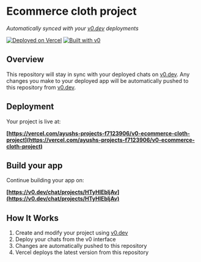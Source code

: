 # Ecommerce cloth project

*Automatically synced with your [v0.dev](https://v0.dev) deployments*

[![Deployed on Vercel](https://img.shields.io/badge/Deployed%20on-Vercel-black?style=for-the-badge&logo=vercel)](https://vercel.com/ayushs-projects-f7123906/v0-ecommerce-cloth-project)
[![Built with v0](https://img.shields.io/badge/Built%20with-v0.dev-black?style=for-the-badge)](https://v0.dev/chat/projects/HTyHIEbljAv)

## Overview

This repository will stay in sync with your deployed chats on [v0.dev](https://v0.dev).
Any changes you make to your deployed app will be automatically pushed to this repository from [v0.dev](https://v0.dev).

## Deployment

Your project is live at:

**[https://vercel.com/ayushs-projects-f7123906/v0-ecommerce-cloth-project](https://vercel.com/ayushs-projects-f7123906/v0-ecommerce-cloth-project)**

## Build your app

Continue building your app on:

**[https://v0.dev/chat/projects/HTyHIEbljAv](https://v0.dev/chat/projects/HTyHIEbljAv)**

## How It Works

1. Create and modify your project using [v0.dev](https://v0.dev)
2. Deploy your chats from the v0 interface
3. Changes are automatically pushed to this repository
4. Vercel deploys the latest version from this repository